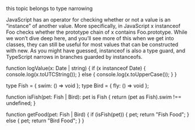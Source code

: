 this topic belongs to type narrowing

JavaScript has an operator for checking whether or not a value is an “instance” of another value. More specifically, in JavaScript x instanceof Foo checks whether the prototype chain of x contains Foo.prototype. While we won’t dive deep here, and you’ll see more of this when we get into classes, they can still be useful for most values that can be constructed with new. As you might have guessed, instanceof is also a type guard, and TypeScript narrows in branches guarded by instanceofs.


function logValue(x: Date | string) {
  if (x instanceof Date) {
    console.log(x.toUTCString());
  } else {
    console.log(x.toUpperCase());
  }
}

type Fish = { swim: () => void };
type Bird = { fly: () => void };

function isFish(pet: Fish | Bird): pet is Fish {
  return (pet as Fish).swim !== undefined;
}

function getFood(pet: Fish | Bird) {
  if (isFish(pet)) {
    pet;
    return "Fish Food";
  } else {
    pet;
    return "Bird Food";
  }
}
